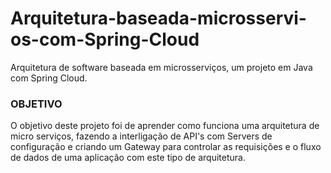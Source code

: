 # Arquitetura-baseada-microsservi-os-com-Spring-Cloud
Arquitetura de software baseada em microsserviços, um projeto em Java com Spring Cloud.

### OBJETIVO

O objetivo deste projeto foi de aprender como funciona uma arquitetura de micro serviços, fazendo a interligação de API's com Servers de configuração e criando um Gateway para controlar as requisições e o fluxo de dados de uma aplicação com este tipo de arquitetura.
